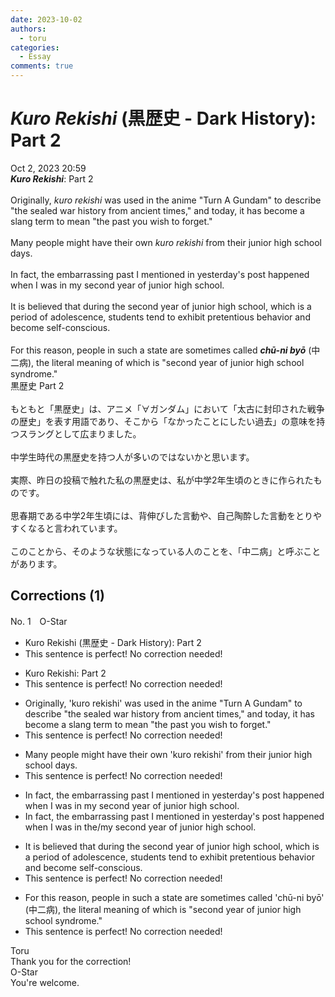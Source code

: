 ```yaml
---
date: 2023-10-02
authors:
  - toru
categories:
  - Essay
comments: true
---
```


# <strong><em>Kuro Rekishi</strong></em> (黒歴史 - Dark History): Part 2
<div class="date">Oct 2, 2023 20:59</div>
<div id="post"><div id="body_show_ori">
<strong><em>Kuro Rekishi</strong></em>: Part 2<br/><br/>Originally, <em>kuro rekishi</em> was used in the anime "Turn A Gundam" to describe "the sealed war history from ancient times," and today, it has become a slang term to mean "the past you wish to forget."<br/><br/>Many people might have their own <em>kuro rekishi</em> from their junior high school days.<br/><br/>In fact, the embarrassing past I mentioned in yesterday's post happened when I was in my second year of junior high school.<br/><br/>It is believed that during the second year of junior high school, which is a period of adolescence, students tend to exhibit pretentious behavior and become self-conscious.<br/><br/>For this reason, people in such a state are sometimes called <strong><em>chū-ni byō</em></strong> (中二病), the literal meaning of which is "second year of junior high school syndrome."
</div></div>

<!-- more -->

<div id="post_ja"><div id="body_show_mo">
黒歴史 Part 2<br/><br/>もともと「黒歴史」は、アニメ「∀ガンダム」において「太古に封印された戦争の歴史」を表す用語であり、そこから「なかったことにしたい過去」の意味を持つスラングとして広まりました。<br/><br/>中学生時代の黒歴史を持つ人が多いのではないかと思います。<br/><br/>実際、昨日の投稿で触れた私の黒歴史は、私が中学2年生頃のときに作られたものです。<br/><br/>思春期である中学2年生頃には、背伸びした言動や、自己陶酔した言動をとりやすくなると言われています。<br/><br/>このことから、そのような状態になっている人のことを、「中二病」と呼ぶことがあります。
</div></div>

## Corrections (1)
<div id="block"><div class="first_name"> No. 1　<span class="just_name">O-Star</span></div><div id="block2">
<ul class="correction_field">
<li class="incorrect">Kuro Rekishi (黒歴史 - Dark History): Part 2</li>
<li class="corrected perfect">This sentence is perfect! No correction needed!</li>
</ul>
<ul class="correction_field">
<li class="incorrect">Kuro Rekishi: Part 2</li>
<li class="corrected perfect">This sentence is perfect! No correction needed!</li>
</ul>
<ul class="correction_field">
<li class="incorrect">Originally, 'kuro rekishi' was used in the anime "Turn A Gundam" to describe "the sealed war history from ancient times," and today, it has become a slang term to mean "the past you wish to forget."</li>
<li class="corrected perfect">This sentence is perfect! No correction needed!</li>
</ul>
<ul class="correction_field">
<li class="incorrect">Many people might have their own 'kuro rekishi' from their junior high school days.</li>
<li class="corrected perfect">This sentence is perfect! No correction needed!</li>
</ul>
<ul class="correction_field">
<li class="incorrect">In fact, the embarrassing past I mentioned in yesterday's post happened when I was in my second year of junior high school.</li>
<li class="corrected correct">
In fact, the embarrassing past I mentioned in yesterday's post happened when I was in <span class="f_blue">the/my</span> second year of junior high school.
</li>
</ul>
<ul class="correction_field">
<li class="incorrect">It is believed that during the second year of junior high school, which is a period of adolescence, students tend to exhibit pretentious behavior and become self-conscious.</li>
<li class="corrected perfect">This sentence is perfect! No correction needed!</li>
</ul>
<ul class="correction_field">
<li class="incorrect">For this reason, people in such a state are sometimes called 'chū-ni byō' (中二病), the literal meaning of which is "second year of junior high school syndrome."</li>
<li class="corrected perfect">This sentence is perfect! No correction needed!</li>
</ul>
</div><div class="name"><span class="just_name">Toru</span><br>
Thank you for the correction!
</div>
<div class="name"><span class="just_name">O-Star</span><br>
You're welcome.
</div>
</div>

